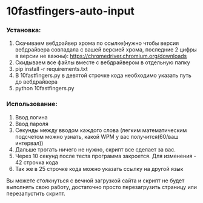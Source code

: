 # 10fastfingers-auto-input

### Установка:

1. Скачиваем вебдрайвер хрома по ссылке(нужно чтобы версия вебдрайвера совпадала с вашей версией хрома, последние 2 цифры в версии не важны): https://chromedriver.chromium.org/downloads
2. Скидываем все файлы вместе с вебдрайвером в отдельную папку
3. pip install -r requirements.txt
4. В 10fastfingers.py в девятой строчке кода необходимо указать путь до вебдрайвера
5. python 10fastfingers.py

### Использование:
1. Ввод логина
2. Ввод пароля
3. Секунды между вводом каждого слова (легким математическим подсчетом можно узнать, какой WPM у вас получится(60/ваш интервал))
4. Дальше трогать ничего не нужно, скрипт все сделает за вас.
5. Через 10 секунд после теста программа закроется. Для изменения - 42 строчка кода
6. Так же в 25 строчке кода можно указать ссылку на другой язык

Вы можете столкнуться с вечной загрузкой сайта и скрипт не будет выполнять свою работу, достаточно просто перезагрузить страницу или перезапустить скрипт.
